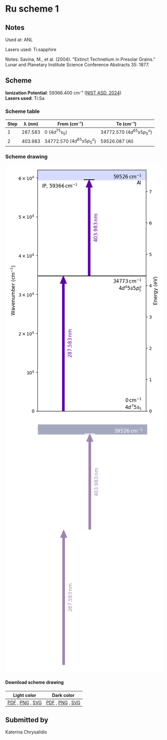 # Ru scheme 1

## Notes

Used at: ANL

Lasers used: Ti:sapphire

Notes: Savina, M., et al. (2004). &quot;Extinct Technetium in Presolar Grains.&quot; Lunar and Planetary Institute Science Conference Abstracts 35: 1877.





## Scheme

**Ionization Potential**: 59366.400 cm⁻¹ ([NIST ASD, 2024](https://www.nist.gov/pml/atomic-spectra-database))  
**Lasers used**: Ti:Sa

### Scheme table

| Step | λ (nm)  |        From (cm⁻¹)         |         To (cm⁻¹)          |
| ---- | ------- | -------------------------- | -------------------------- |
| 1    | 287.583 | 0 ($4d^75s_5$)             | 34772.570 ($4d^65s5p_5^o$) |
| 2    | 403.983 | 34772.570 ($4d^65s5p_5^o$) | 59526.087 (AI)             |


### Scheme drawing

![ru scheme, light mode](ru-001/ru-001-light.png#only-light)
![ru scheme, dark mode](ru-001/ru-001-dark-web.png#only-dark)

#### Download scheme drawing

|                                            Light color                                            |                                           Dark color                                           |
| ------------------------------------------------------------------------------------------------- | ---------------------------------------------------------------------------------------------- |
| [PDF](ru-001/ru-001-light.pdf) , [PNG](ru-001/ru-001-light.png) , [SVG](ru-001/ru-001-light.svg)  | [PDF](ru-001/ru-001-dark.pdf) , [PNG](ru-001/ru-001-dark.png) , [SVG](ru-001/ru-001-dark.svg)  |


## Submitted by

Katerina Chrysalidis

